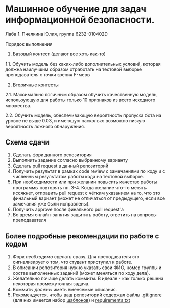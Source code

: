 # Машинное обучение для задач информационной безопасности. 
Лаба 1. 
Пчелкина Юлия, группа 6232-010402D

Порядок выполнения
1. Базовый контест (делают все хоть как-то)

1.1. Обучить модель без каких-либо дополнительных условий, которая должна наилучшим образом отработать на тестовой выборке преподавателя с точки зрения F-меры

2. Вторичные контесты

2.1. Максимально логичным образом обучить качественную модель, использующую для работы только 10 признаков из всего исходного множества.

2.2. Обучить модель, обеспечивающую вероятность пропуска бота на уровне не выше 0.03, и имеющую насколько возможно низкую вероятность ложного обнаружения.



## Схема сдачи

1. Сделать форк данного репозитория
2. Выполнить задание согласно выбранному варианту
3. Сделать pull request в данный репозиторий
4. Получить результат в рамках code review с замечаниями по коду и с численным результатом работы кода на тестовой выборке.
5. При необходимости или при желании повысить качество работы программы повторять пп. 3-4. Когда желание что-то менять иссякнет, отправить pull request с чётким указанием на то, что это финальный вариант (может не отличаться от предыдущего, если все замечания уже были исправлены).
7. Получить approve после финального pull request'а
8. Во время онлайн-занятия защитить работу, ответить на вопросы преподавателя

## Более подробные рекомендации по работе с кодом

1. Форк *необходимо* сделать сразу. Для преподавателя это сигнализирует о том, что студент приступил к работе.
2. В описании репозитория нужно указать свои ФИО, номер группы и состав выполненных заданий (может меняться по ходу дела).
3. Желательно почаще делать коммиты. В идеале - как только решена некоторая промежуточная задача.
4. Коммиты *должны* иметь вменяемые описания.
5. Рекомендуется, чтобы ваш репозиторий содержал файлы [.gitignore](https://docs.github.com/en/get-started/getting-started-with-git/ignoring-files) (для них имеется набор [шаблонов](https://github.com/github/gitignore)) и [requirements.txt](https://www.jetbrains.com/help/pycharm/managing-dependencies.html#create-requirements)
